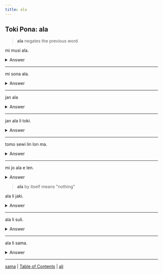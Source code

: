 ```yaml
---
title: ala
---
```


## Toki Pona: ala

> **ala** negates the previous word

mi musi ala.
<details>
<summary>Answer</summary>
I am not having fun.
</details>

---

mi sona ala.
<details>
<summary>Answer</summary>
I am not smart
</details>

---

jan ala
<details>
<summary>Answer</summary>
Nobody
</details>

---

jan ala li toki.
<details>
<summary>Answer</summary>
Nobody is speaking.
</details>

---

tomo sewi lin lon ma.
<details>
<summary>Answer</summary>
There are no tall buildings in the fields.
</details>

---

mi jo ala e len.
<details>
<summary>Answer</summary>
I have no clothes
</details>

> **ala** by itself means "nothing"

ala li jaki.
<details>
<summary>Answer</summary>
Nothing is dirty.
</details>

---

ala li suli.
<details>
<summary>Answer</summary>
Nothing is important.
</details>

---

ala li sama.
<details>
<summary>Answer</summary>
Nothing is the same.
</details>

---

[sama](22sama.md) | [Table of Contents](toc.md) | [ali](24ali.md)